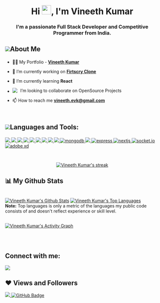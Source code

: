 <h1 align="center">Hi <img src="https://raw.githubusercontent.com/MartinHeinz/MartinHeinz/master/wave.gif" width="30px">, I'm Vineeth Kumar</h1>
<h3 align="center">I'm a passionate Full Stack Developer and Competitive Programmer from India.</h3>

## <p style="display:flex; align-items: center"> <img src="https://img.icons8.com/color/48/000000/user-male-circle--v2.png"/> About Me </p> 

- 👨‍💻 My Portfolio - **[Vineeth Kumar](https://)**

- 🔭 I’m currently working on **[Firtscry Clone](https://github.com/)**

- 🌱 I’m currently learning **React**

- <p style="display:flex; align-items: center;"> <img src="https://img.icons8.com/color/18/000000/teamwork--v2.png" style="margin-right: 10px"/> I’m looking to collaborate on OpenSource Projects </p> 

- 📫 How to reach me **vineeth.evk@gmail.com**

<br/>

<!--Languages and Tools:-->

## <p style="display:flex; align-items: center"> <img src="https://img.icons8.com/color/48/000000/source-code.png"/> Languages and Tools:</p> 

<p align="left"> 
  <a href="https://www.cplusplus.com" target="_blank"> <img src="https://img.shields.io/badge/C%2B%2B-00599C?style=for-the-badge&logo=c%2B%2B&logoColor=white"/> </a>
    <a href="https://www.java.com" target="_blank"> <img src="https://img.shields.io/badge/Java-ED8B00?style=for-the-badge&logo=java&logoColor=white"/> </a>
    <a href="https://developer.mozilla.org/en-US/docs/Web/JavaScript" target="_blank"> <img src="https://img.shields.io/badge/JavaScript-323330?style=for-the-badge&logo=javascript&logoColor=F7DF1E"/> </a> 
    <a href="https://www.w3.org/html/" target="_blank"> <img src="https://img.shields.io/badge/HTML5-E34F26?style=for-the-badge&logo=html5&logoColor=white"/> </a> 
    <a href="https://www.w3schools.com/css/" target="_blank"> <img src="https://img.shields.io/badge/CSS3-1572B6?style=for-the-badge&logo=css3&logoColor=white"/> </a> 
    <a href="https://sass-lang.com/" target="_blank"> <img src="https://img.shields.io/badge/Sass-CC6699?style=for-the-badge&logo=sass&logoColor=white"/> </a>  
    <a href="https://nodejs.org" target="_blank"> <img src="https://img.shields.io/badge/Node.js-339933?style=for-the-badge&logo=nodedotjs&logoColor=white"/> </a> 
    <a href="https://reactjs.org/" target="_blank"> <img src="https://img.shields.io/badge/React-20232A?style=for-the-badge&logo=react&logoColor=61DAFB"/> </a>
    <a href="https://redux.js.org/" target="_blank"> <img src="https://img.shields.io/badge/Redux-593D88?style=for-the-badge&logo=redux&logoColor=white"/> </a>
    <a href="https://www.mongodb.com/" target="_blank"> <img src="https://img.shields.io/badge/MongoDB-4EA94B?style=for-the-badge&logo=mongodb&logoColor=white" alt="mongodb"/> </a> 
    <a href="https://git-scm.com/" target="_blank"> <img src="https://img.shields.io/badge/Git-F05032?style=for-the-badge&logo=git&logoColor=white"/> </a> 
    <a href="https://expressjs.com" target="_blank"> <img src="https://img.shields.io/badge/Express.js-000000?style=for-the-badge&logo=express&logoColor=white" alt="express" /> </a>
    <a href="https://nextjs.com" target="_blank"> <img src="https://img.shields.io/badge/next.js-000000?style=for-the-badge&logo=nextdotjs&logoColor=white" alt="nextjs"/> </a>
    <a href="https://socket.io/" target="_blank"> <img src="https://img.shields.io/badge/Socket.io-010101?&style=for-the-badge&logo=Socket.io&logoColor=white" alt="socket.io"/> </a>
    <a href="https://www.adobe.com/in/products/xd.html" target="_blank"> <img src="https://img.shields.io/badge/Adobe%20XD-470137?style=for-the-badge&logo=Adobe%20XD&logoColor=#FF61F6" alt="adobe xd"/> </a>
</p>

<br/>

<p align="center">
    <a href="https://github.com/vineethevk/github-readme-streak-stats">
        <img title="🔥 Get streak stats for your profile at git.io/streak-stats" alt="Vineeth Kumar's streak" src="https://github-readme-streak-stats.herokuapp.com/?user=vineethevk&theme=black-ice&hide_border=true&stroke=0000&background=060A0CD0"/>
    </a>
</p>


## 📊 My Github Stats

  <br/>
    <a href="https://github.com/vineethevk/github-readme-stats"><img alt="Vineeth Kumar's Github Stats" src="https://github-readme-stats.vercel.app/api?username=vineethevk&show_icons=true&count_private=true&theme=react&hide_border=true&bg_color=0D1117" /></a>
  <a href="https://github.com/vineethevk/github-readme-stats"><img alt="Vineeth Kumar's Top Languages" src="https://github-readme-stats.vercel.app/api/top-langs/?username=vineethevk&langs_count=8&count_private=true&layout=compact&theme=react&hide_border=true&bg_color=0D1117" /></a>
  <br/>
  <b>Note:</b> Top languages is only a metric of the languages my public code consists of and doesn't reflect experience or skill level.


<br/>
<br/>

<a href="https://github.com/vineethevk/github-readme-activity-graph"><img alt="Vineeth Kumar's Activity Graph" src="https://activity-graph.herokuapp.com/graph?username=vineethevk&bg_color=0D1117&color=5BCDEC&line=5BCDEC&point=FFFFFF&hide_border=true" /></a>

<br/>
<br/>

## Connect with me:
<p align="left">

<a href = "https://www.linkedin.com/in/vineethevk/"><img src="https://img.icons8.com/fluent/48/000000/linkedin.png"/></a>
<!-- <a href = "https://twitter.com/Chiranjeev_25"><img src="https://img.icons8.com/fluent/48/000000/twitter.png"/></a> -->
<!-- <a href = "https://www.instagram.com/chiranjeev_thapliyal/"><img src="https://img.icons8.com/fluent/48/000000/instagram-new.png"/></a> -->

</p>

## ❤ Views and Followers
<a href="https://github.com/vineethevk/github-profile-views-counter">
    <img src="https://komarev.com/ghpvc/?username=vineethevk">
</a>
<a href="https://github.com/vineethevk?tab=followers"><img src="https://img.shields.io/github/followers/vineethevk?label=Followers&style=social" alt="GitHub Badge"></a>


<!--
**vineethevk/vineethevk** is a ✨ _special_ ✨ repository because its `README.md` (this file) appears on your GitHub profile.

Here are some ideas to get you started:

- 🔭 I’m currently working on ...
- 🌱 I’m currently learning ...
- 👯 I’m looking to collaborate on ...
- 🤔 I’m looking for help with ...
- 💬 Ask me about ...
- 📫 How to reach me: ...
- 😄 Pronouns: ...
- ⚡ Fun fact: ...
-->
